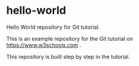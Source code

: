 # hello-world
Hello World repository for Git tutorial.

This is an example repository for the Git tutorial on https://www.w3schools.com .

This repository is built step by step in the tutorial.
